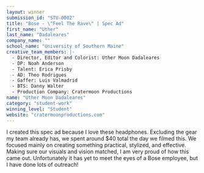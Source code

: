 ```yaml
---
layout: winner
submission_id: "STU-0002"
title: "Bose - \"Feel The Rave\" | Spec Ad"
first_name: "Uther"
last_name: "Dadaleares"
company_name: ""
school_name: "University of Southern Maine"
creative_team_members: |-
  - Director, Editor and Colorist: Uther Moon Dadaleares
  - DP: Noah Anderson
  - Talent: Erica Prisby
  - AD: Theo Rodrigues
  - Gaffer: Luis Valmadrid
  - BTS: Danny Walter
  - Production Company: Cratermoon Productions
name: "Uther Moon Dadaleares"
category: "student-work"
winning_level: "Student"
website: "cratermoonproductions.com"
---
```


I created this spec ad because I love these headphones. Excluding the gear my team already has, we spent around $40 total the day we filmed this. We focused mainly on creating something practical, stylized, and effective. Making sure our visuals and vision matched, I am very proud of how this came out. Unfortunately it has yet to meet the eyes of a Bose employee, but I have done lots of outreach!
